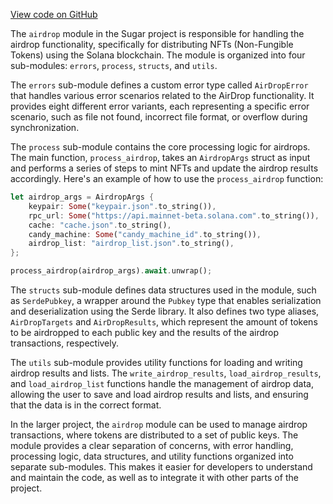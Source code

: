[View code on GitHub](https://github.com/metaplex-foundation/sugar/.autodoc/docs/json/src/airdrop)

The `airdrop` module in the Sugar project is responsible for handling the airdrop functionality, specifically for distributing NFTs (Non-Fungible Tokens) using the Solana blockchain. The module is organized into four sub-modules: `errors`, `process`, `structs`, and `utils`.

The `errors` sub-module defines a custom error type called `AirDropError` that handles various error scenarios related to the AirDrop functionality. It provides eight different error variants, each representing a specific error scenario, such as file not found, incorrect file format, or overflow during synchronization.

The `process` sub-module contains the core processing logic for airdrops. The main function, `process_airdrop`, takes an `AirdropArgs` struct as input and performs a series of steps to mint NFTs and update the airdrop results accordingly. Here's an example of how to use the `process_airdrop` function:

```rust
let airdrop_args = AirdropArgs {
    keypair: Some("keypair.json".to_string()),
    rpc_url: Some("https://api.mainnet-beta.solana.com".to_string()),
    cache: "cache.json".to_string(),
    candy_machine: Some("candy_machine_id".to_string()),
    airdrop_list: "airdrop_list.json".to_string(),
};

process_airdrop(airdrop_args).await.unwrap();
```

The `structs` sub-module defines data structures used in the module, such as `SerdePubkey`, a wrapper around the `Pubkey` type that enables serialization and deserialization using the Serde library. It also defines two type aliases, `AirDropTargets` and `AirDropResults`, which represent the amount of tokens to be airdropped to each public key and the results of the airdrop transactions, respectively.

The `utils` sub-module provides utility functions for loading and writing airdrop results and lists. The `write_airdrop_results`, `load_airdrop_results`, and `load_airdrop_list` functions handle the management of airdrop data, allowing the user to save and load airdrop results and lists, and ensuring that the data is in the correct format.

In the larger project, the `airdrop` module can be used to manage airdrop transactions, where tokens are distributed to a set of public keys. The module provides a clear separation of concerns, with error handling, processing logic, data structures, and utility functions organized into separate sub-modules. This makes it easier for developers to understand and maintain the code, as well as to integrate it with other parts of the project.
